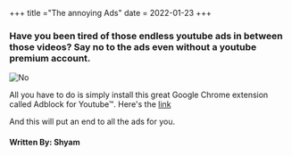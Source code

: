 +++
title ="The annoying Ads"
date = 2022-01-23
+++

### Have you been tired of those endless youtube ads in between those videos? Say no to the ads even without a youtube premium account.
![No](https://dev-to-uploads.s3.amazonaws.com/uploads/articles/hadgpxbs4xuedayct8t5.jpeg)
<!-- more -->
All you have to do is simply install this great Google Chrome extension called Adblock for Youtube™. Here's the [link](https://chrome.google.com/webstore/detail/adblock-for-youtube/cmedhionkhpnakcndndgjdbohmhepckk?utm_source=chrome-ntp-icon)

And this will put an end to all the ads for you. 

#### Written By: Shyam 
